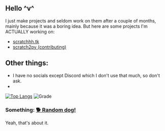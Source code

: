 ## Hello ^v^
I just make projects and seldom work on them after a couple of months, mainly because it was a boring idea. But here are some projects I'm ACTUALLY working on:
 - [scratchhh.tk](https://github.com/themysticsavages/scratchhh.tk)
 - [scratch2py (contributing)](https://github.com/the-cloud-dev/scratch2py)

## Other things:
 - I have no socials except Discord which I don't use that much, so don't ask.
 - 

[![Top Langs](https://github-readme-stats.vercel.app/api/top-langs/?username=themysticsavages&theme=dark&layout=compact)](https://github.com/themysticsavages?tab=repositories)
![Grade](https://github-readme-stats.vercel.app/api?username=themysticsavages&hide=contribs,prs&theme=dark&layout=compact)

### Something: [🐕 Random dog!](https://images.dog.ceo/breeds/cotondetulear/100_2013.jpg)

Yeah, that's about it.
